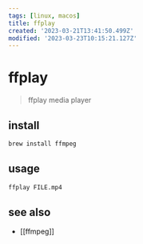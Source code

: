 ```yaml
---
tags: [linux, macos]
title: ffplay
created: '2023-03-21T13:41:50.499Z'
modified: '2023-03-23T10:15:21.127Z'
---
```


# ffplay

> ffplay media player

## install

```sh
brew install ffmpeg
```

## usage

```sh
ffplay FILE.mp4
```

## see also

- [[ffmpeg]]
